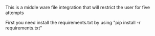 This is a middle ware file integration that will restrict the user for five attempts 

First you need install the requirements.txt by using  "pip install -r requirements.txt"

